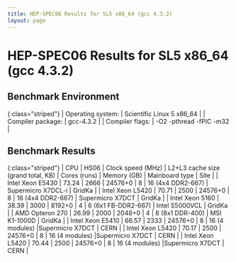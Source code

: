 ```yaml
---
title: HEP-SPEC06 Results for SL5 x86_64 (gcc 4.3.2)
layout: page
---
```


#  HEP-SPEC06 Results for SL5 x86_64 (gcc 4.3.2)

## Benchmark Environment

{:class="striped"}
| Operating system: | Scientific Linux 5 x86_64 |
| Compiler package: | gcc-4.3.2 |
| Compiler flags: | -O2 -pthread -fPIC -m32 |

## Benchmark Results

{:class="striped"}
|  CPU  | HS06 |  Clock speed (MHz)  |  L2+L3 cache size (grand total, KB)  |  Cores (runs)  |  Memory (GB)  |  Mainboard type  |  Site  |
|  Intel Xeon E5430  |  73.24 |  2666 |  24576+0  |  8  |  16 (4x4 DDR2-667)  | Supermicro X7DCL-i | GridKa |
|  Intel Xeon L5420  |  70.71 |  2500 |  24576+0  |  8  |  16 (4x4 DDR2-667)  | Supermicro X7DCT | GridKa |
|  Intel Xeon 5160  |  38.39 |  3000 |  8192+0  |  4  |  6 (6x1 FB-DDR2-667)  | Intel S5000VCL | GridKa |
|  AMD Opteron 270  |  26.99 |  2000 |  2048+0  |  4  |  8 (8x1 DDR-400)  | MSI K1-1000D | GridKa |
|  Intel Xeon E5410  |  66.57 |  2333 |  24576+0  |  8  |  16 (4 modules)  |Supermicro X7DCT    | CERN |
|  Intel Xeon L5420  |  70.17 |  2500 |  24576+0  |  8  |  16 (4 modules)  |Supermicro X7DCT     | CERN |
|  Intel Xeon L5420  |  70.44 |  2500 |  24576+0  |  8  |  16 (4 modules)  |Supermicro X7DCT    | CERN |
